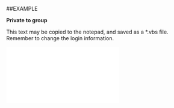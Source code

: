 

##EXAMPLE

**Private to group**

This text may be copied to the notepad, and saved as a *.vbs file. Remember to change the login information.

![](../../Examples/vbs/SODocument.PrivateToGroup.vbs.txt)





